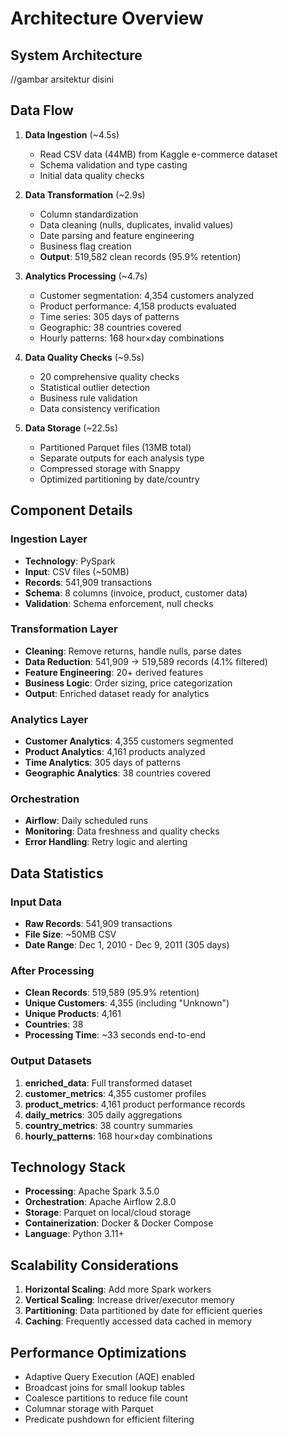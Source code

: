 # Architecture Overview

## System Architecture  
//gambar arsitektur disini  

## Data Flow

1. **Data Ingestion** (~4.5s)
   - Read CSV data (44MB) from Kaggle e-commerce dataset
   - Schema validation and type casting
   - Initial data quality checks

2. **Data Transformation** (~2.9s)
   - Column standardization
   - Data cleaning (nulls, duplicates, invalid values)
   - Date parsing and feature engineering
   - Business flag creation
   - **Output**: 519,582 clean records (95.9% retention)

3. **Analytics Processing** (~4.7s)
   - Customer segmentation: 4,354 customers analyzed
   - Product performance: 4,158 products evaluated
   - Time series: 305 days of patterns
   - Geographic: 38 countries covered
   - Hourly patterns: 168 hour×day combinations

4. **Data Quality Checks** (~9.5s)
   - 20 comprehensive quality checks
   - Statistical outlier detection
   - Business rule validation
   - Data consistency verification

5. **Data Storage** (~22.5s)
   - Partitioned Parquet files (13MB total)
   - Separate outputs for each analysis type
   - Compressed storage with Snappy
   - Optimized partitioning by date/country

## Component Details

### Ingestion Layer
- **Technology**: PySpark
- **Input**: CSV files (~50MB)  
- **Records**: 541,909 transactions  
- **Schema**: 8 columns (invoice, product, customer data)
- **Validation**: Schema enforcement, null checks

### Transformation Layer
- **Cleaning**: Remove returns, handle nulls, parse dates
- **Data Reduction**: 541,909 → 519,589 records (4.1% filtered)  
- **Feature Engineering**: 20+ derived features  
- **Business Logic**: Order sizing, price categorization
- **Output**: Enriched dataset ready for analytics

### Analytics Layer
- **Customer Analytics**: 4,355 customers segmented  
- **Product Analytics**: 4,161 products analyzed  
- **Time Analytics**: 305 days of patterns  
- **Geographic Analytics**: 38 countries covered  

### Orchestration
- **Airflow**: Daily scheduled runs
- **Monitoring**: Data freshness and quality checks
- **Error Handling**: Retry logic and alerting  

## Data Statistics

### Input Data
- **Raw Records**: 541,909 transactions
- **File Size**: ~50MB CSV
- **Date Range**: Dec 1, 2010 - Dec 9, 2011 (305 days)

### After Processing
- **Clean Records**: 519,589 (95.9% retention)
- **Unique Customers**: 4,355 (including "Unknown")
- **Unique Products**: 4,161
- **Countries**: 38
- **Processing Time**: ~33 seconds end-to-end

### Output Datasets
1. **enriched_data**: Full transformed dataset
2. **customer_metrics**: 4,355 customer profiles
3. **product_metrics**: 4,161 product performance records
4. **daily_metrics**: 305 daily aggregations
5. **country_metrics**: 38 country summaries
6. **hourly_patterns**: 168 hour×day combinations

## Technology Stack

- **Processing**: Apache Spark 3.5.0
- **Orchestration**: Apache Airflow 2.8.0
- **Storage**: Parquet on local/cloud storage
- **Containerization**: Docker & Docker Compose
- **Language**: Python 3.11+

## Scalability Considerations

1. **Horizontal Scaling**: Add more Spark workers
2. **Vertical Scaling**: Increase driver/executor memory
3. **Partitioning**: Data partitioned by date for efficient queries
4. **Caching**: Frequently accessed data cached in memory

## Performance Optimizations

- Adaptive Query Execution (AQE) enabled
- Broadcast joins for small lookup tables
- Coalesce partitions to reduce file count
- Columnar storage with Parquet
- Predicate pushdown for efficient filtering